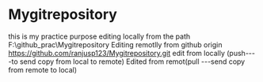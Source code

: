 # Mygitrepository
this is my practice purpose
editing locally from the path F:\github_prac\Mygitrepository
Editing remotlly from github origin  https://github.com/ranjusp123/Mygitrepository.git
edit from locally (push----to send copy from local to remote)
Edited from remot(pull ---send copy from remote to local)
